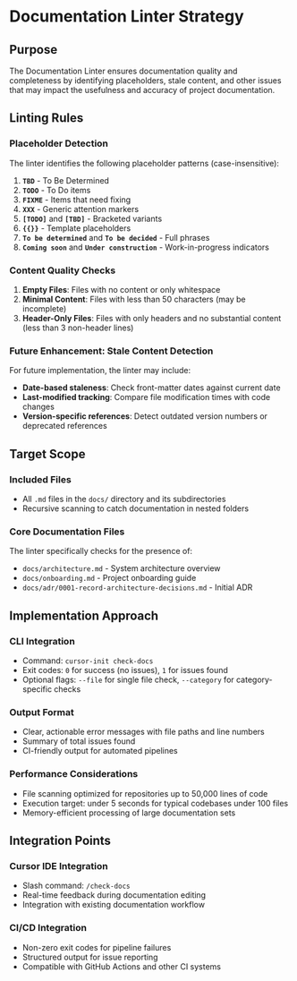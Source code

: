 # Documentation Linter Strategy

## Purpose

The Documentation Linter ensures documentation quality and completeness by identifying placeholders, stale content, and other issues that may impact the usefulness and accuracy of project documentation.

## Linting Rules

### Placeholder Detection

The linter identifies the following placeholder patterns (case-insensitive):

1. **`TBD`** - To Be Determined
2. **`TODO`** - To Do items
3. **`FIXME`** - Items that need fixing
4. **`XXX`** - Generic attention markers
5. **`[TODO]`** and **`[TBD]`** - Bracketed variants
6. **`{{}}`** - Template placeholders
7. **`To be determined`** and **`To be decided`** - Full phrases
8. **`Coming soon`** and **`Under construction`** - Work-in-progress indicators

### Content Quality Checks

1. **Empty Files**: Files with no content or only whitespace
2. **Minimal Content**: Files with less than 50 characters (may be incomplete)
3. **Header-Only Files**: Files with only headers and no substantial content (less than 3 non-header lines)

### Future Enhancement: Stale Content Detection

For future implementation, the linter may include:

- **Date-based staleness**: Check front-matter dates against current date
- **Last-modified tracking**: Compare file modification times with code changes
- **Version-specific references**: Detect outdated version numbers or deprecated references

## Target Scope

### Included Files

- All `.md` files in the `docs/` directory and its subdirectories
- Recursive scanning to catch documentation in nested folders

### Core Documentation Files

The linter specifically checks for the presence of:

- `docs/architecture.md` - System architecture overview
- `docs/onboarding.md` - Project onboarding guide  
- `docs/adr/0001-record-architecture-decisions.md` - Initial ADR

## Implementation Approach

### CLI Integration

- Command: `cursor-init check-docs`
- Exit codes: `0` for success (no issues), `1` for issues found
- Optional flags: `--file` for single file check, `--category` for category-specific checks

### Output Format

- Clear, actionable error messages with file paths and line numbers
- Summary of total issues found
- CI-friendly output for automated pipelines

### Performance Considerations

- File scanning optimized for repositories up to 50,000 lines of code
- Execution target: under 5 seconds for typical codebases under 100 files
- Memory-efficient processing of large documentation sets

## Integration Points

### Cursor IDE Integration

- Slash command: `/check-docs`
- Real-time feedback during documentation editing
- Integration with existing documentation workflow

### CI/CD Integration

- Non-zero exit codes for pipeline failures
- Structured output for issue reporting
- Compatible with GitHub Actions and other CI systems
